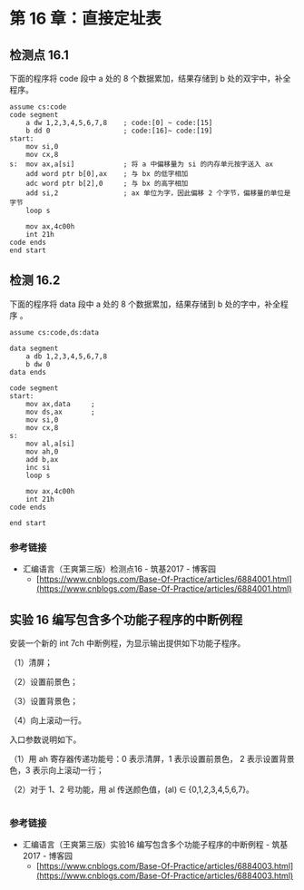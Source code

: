 # 第 16 章：直接定址表

## 检测点 16.1

下面的程序将 code 段中 a 处的 8 个数据累加，结果存储到 b 处的双宇中，补全程序。

```text
assume cs:code
code segment
    a dw 1,2,3,4,5,6,7,8    ; code:[0] ~ code:[15]
    b dd 0                  ; code:[16]~ code:[19]
start:
    mov si,0
    mov cx,8
s:  mov ax,a[si]            ; 将 a 中偏移量为 si 的内存单元按字送入 ax
    add word ptr b[0],ax    ; 与 bx 的低字相加
    adc word ptr b[2],0     ; 与 bx 的高字相加
    add si,2                ; ax 单位为字，因此偏移 2 个字节，偏移量的单位是字节
    loop s

    mov ax,4c00h
    int 21h
code ends
end start
```

## 检测 16.2

下面的程序将 data 段中 a 处的 8 个数据累加，结果存储到 b 处的字中，补全程序 。

```text
assume cs:code,ds:data

data segment
    a db 1,2,3,4,5,6,7,8
    b dw 0
data ends

code segment
start:
    mov ax,data     ; 
    mov ds,ax       ; 
    mov si,0
    mov cx,8
s:
    mov al,a[si]
    mov ah,0
    add b,ax
    inc si
    loop s

    mov ax,4c00h
    int 21h
code ends

end start
```

### 参考链接

* 汇编语言（王爽第三版）检测点16 - 筑基2017 - 博客园 
  * [https://www.cnblogs.com/Base-Of-Practice/articles/6884001.html](https://www.cnblogs.com/Base-Of-Practice/articles/6884001.html)

## 实验 16 编写包含多个功能子程序的中断例程

安装一个新的 int 7ch 中断例程，为显示输出提供如下功能子程序。

（1）清屏；

（2）设置前景色；

（3）设置背景色；

（4）向上滚动一行。

入口参数说明如下。

（1）用 ah 寄存器传递功能号：0 表示清屏，1 表示设置前景色， 2 表示设置背景色，3 表示向上滚动一行；

（2）对于 1、2 号功能，用 al 传送颜色值，\(al\) ∈ {0,1,2,3,4,5,6,7}。

```text

```

### 参考链接

* 汇编语言（王爽第三版）实验16 编写包含多个功能子程序的中断例程 - 筑基2017 - 博客园 
  * [https://www.cnblogs.com/Base-Of-Practice/articles/6884003.html](https://www.cnblogs.com/Base-Of-Practice/articles/6884003.html)

